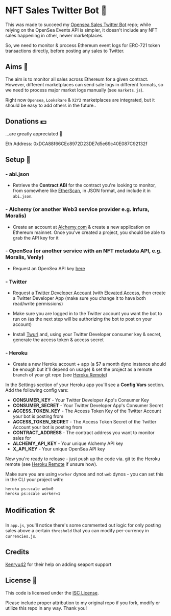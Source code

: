 # NFT Sales Twitter Bot 🤖

This was made to succeed my [Opensea Sales Twitter Bot](https://github.com/dsgriffin/opensea-sales-twitter-bot) repo; while relying on the OpenSea Events API is simpler, it doesn't include any NFT sales happening in other, newer marketplaces.

So, we need to monitor & process Ethereum event logs for ERC-721 token transactions directly, before posting any sales to Twitter.

## Aims 🎯

The aim is to monitor all sales across Ethereum for a given contract. However, different marketplaces can send sale logs in different formats, so we need to process major market logs manually (see `markets.js`).

Right now `Opensea`, `LooksRare` & `X2Y2` marketplaces are integrated, but it should be easy to add others in the future..

## Donations 💵

...are greatly appreciated 🙏

Eth Address: 0xDCA88f66CEc8972D23DE7d5e69c40E087C92132f

## Setup 🔧

### - abi.json

- Retrieve the **Contract ABI** for the contract you're looking to monitor, from somewhere like [EtherScan](https://etherscan.io), in JSON format, and include it in `abi.json`.

### - Alchemy (or another Web3 service provider e.g. Infura, Moralis)

- Create an account at [Alchemy.com](https://alchemy.com) & create a new application on Ethereum mainnet. Once you've created a project, you should be able to grab the API key for it

### - OpenSea (or another service with an NFT metadata API, e.g. Moralis, Venly)

- Request an OpenSea API key [here](https://docs.opensea.io/reference/api-overview)

### - Twitter

- Request a [Twitter Developer Account](https://developer.twitter.com/en/apply-for-access) (with [Elevated Access](https://developer.twitter.com/en/portal/products/elevated), then create a Twitter Developer App (make sure you change it to have both read/write permissions)

- Make sure you are logged in to the Twitter account you want the bot to run on (as the next step will be authorizing the bot to post on your account)

- Install [Twurl](https://github.com/twitter/twurl) and, using your Twitter Developer consumer key & secret, generate the access token & access secret

### - Heroku

- Create a new Heroku account + app (a $7 a month dyno instance should be enough but it'll depend on usage) & set the project as a remote branch of your git repo (see [Heroku Remote](https://devcenter.heroku.com/articles/git#creating-a-heroku-remote))

In the Settings section of your Heroku app you'll see a **Config Vars** section. Add the following config vars:

- **CONSUMER_KEY** - Your Twitter Developer App's Consumer Key
- **CONSUMER_SECRET** - Your Twitter Developer App's Consumer Secret
- **ACCESS_TOKEN_KEY** - The Access Token Key of the Twitter Account your bot is posting from
- **ACCESS_TOKEN_SECRET** - The Access Token Secret of the Twitter Account your bot is posting from
- **CONTRACT_ADDRESS** - The contract address you want to monitor sales for
- **ALCHEMY_API_KEY** - Your unique Alchemy API key
- **X_API_KEY** - Your unique OpenSea API key

Now you're ready to release - just push up the code via. git to the Heroku remote (see [Heroku Remote](https://devcenter.heroku.com/articles/git#creating-a-heroku-remote) if unsure how).

Make sure you are using `worker` dynos and not `web` dynos - you can set this in the CLI your project with:

```sh
heroku ps:scale web=0
heroku ps:scale worker=1
```

## Modification 🛠

In `app.js`, you'll notice there's some commented out logic for only posting sales above a certain `threshold` that you can modify per-currency in `currencies.js`.

## Credits

[Kenryu42](https://github.com/kenryu42) for their help on adding seaport support

## License 📃

This code is licensed under the [ISC License](https://choosealicense.com/licenses/isc/).

Please include proper attribution to my original repo if you fork, modify or utilize this repo in any way. Thank you!
